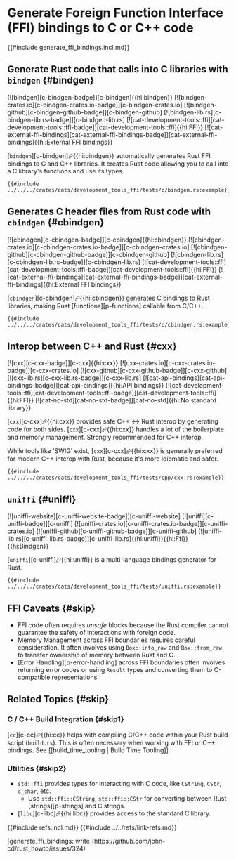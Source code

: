 # Generate Foreign Function Interface (FFI) bindings to C or C++ code

{{#include generate_ffi_bindings.incl.md}}

## Generate Rust code that calls into C libraries with `bindgen` {#bindgen}

[![bindgen][c-bindgen-badge]][c-bindgen]{{hi:bindgen}}
[![bindgen-crates.io][c-bindgen-crates.io-badge]][c-bindgen-crates.io]
[![bindgen-github][c-bindgen-github-badge]][c-bindgen-github]
[![bindgen-lib.rs][c-bindgen-lib.rs-badge]][c-bindgen-lib.rs]
[![cat-development-tools::ffi][cat-development-tools::ffi-badge]][cat-development-tools::ffi]{{hi:FFI}}
[![cat-external-ffi-bindings][cat-external-ffi-bindings-badge]][cat-external-ffi-bindings]{{hi:External FFI bindings}}

[`bindgen`][c-bindgen]⮳{{hi:bindgen}} automatically generates Rust FFI bindings to C and C++ libraries. It creates Rust code allowing you to call into a C library's functions and use its types.

```rust,editable
{{#include ../../../crates/cats/development_tools_ffi/tests/c/bindgen.rs:example}}
```

## Generates C header files from Rust code with `cbindgen` {#cbindgen}

[![cbindgen][c-cbindgen-badge]][c-cbindgen]{{hi:cbindgen}}
[![cbindgen-crates.io][c-cbindgen-crates.io-badge]][c-cbindgen-crates.io]
[![cbindgen-github][c-cbindgen-github-badge]][c-cbindgen-github]
[![cbindgen-lib.rs][c-cbindgen-lib.rs-badge]][c-cbindgen-lib.rs]
[![cat-development-tools::ffi][cat-development-tools::ffi-badge]][cat-development-tools::ffi]{{hi:FFI}}
[![cat-external-ffi-bindings][cat-external-ffi-bindings-badge]][cat-external-ffi-bindings]{{hi:External FFI bindings}}

[`cbindgen`][c-cbindgen]⮳{{hi:cbindgen}} generates C bindings to Rust libraries, making Rust [functions][p-functions] callable from C/C++.

```rust,editable
{{#include ../../../crates/cats/development_tools_ffi/tests/c/cbindgen.rs:example}}
```

## Interop between C++ and Rust {#cxx}

[![cxx][c-cxx-badge]][c-cxx]{{hi:cxx}}
[![cxx-crates.io][c-cxx-crates.io-badge]][c-cxx-crates.io]
[![cxx-github][c-cxx-github-badge]][c-cxx-github]
[![cxx-lib.rs][c-cxx-lib.rs-badge]][c-cxx-lib.rs]
[![cat-api-bindings][cat-api-bindings-badge]][cat-api-bindings]{{hi:API bindings}}
[![cat-development-tools::ffi][cat-development-tools::ffi-badge]][cat-development-tools::ffi]{{hi:FFI}}
[![cat-no-std][cat-no-std-badge]][cat-no-std]{{hi:No standard library}}

[`cxx`][c-cxx]⮳{{hi:cxx}} provides safe C++ <-> Rust interop by generating code for both sides. [`cxx`][c-cxx]⮳{{hi:cxx}} handles a lot of the boilerplate and memory management. Strongly recommended for C++ interop.

While tools like 'SWIG' exist, [`cxx`][c-cxx]⮳{{hi:cxx}} is generally preferred for modern C++ interop with Rust, because it's more idiomatic and safer.

```rust,editable
{{#include ../../../crates/cats/development_tools_ffi/tests/cpp/cxx.rs:example}}
```

## `uniffi` {#uniffi}

[![uniffi-website][c-uniffi-website-badge]][c-uniffi-website] [![uniffi][c-uniffi-badge]][c-uniffi] [![uniffi-crates.io][c-uniffi-crates.io-badge]][c-uniffi-crates.io] [![uniffi-github][c-uniffi-github-badge]][c-uniffi-github] [![uniffi-lib.rs][c-uniffi-lib.rs-badge]][c-uniffi-lib.rs]{{hi:uniffi}}{{hi:Ffi}}{{hi:Bindgen}}

[`uniffi`][c-uniffi]⮳{{hi:uniffi}} is a multi-language bindings generator for Rust.

```rust,editable
{{#include ../../../crates/cats/development_tools_ffi/tests/uniffi.rs:example}}
```

## FFI Caveats {#skip}

- FFI code often requires _unsafe_ blocks because the Rust compiler cannot guarantee the safety of interactions with foreign code.
- Memory Management across FFI boundaries requires careful consideration. It often involves using `Box::into_raw` and `Box::from_raw` to transfer ownership of memory between Rust and C.
- [Error Handling][p-error-handling] across FFI boundaries often involves returning error codes or using `Result` types and converting them to C-compatible representations.

## Related Topics {#skip}

### C / C++ Build Integration {#skip1}

[`cc`][c-cc]⮳{{hi:cc}} helps with compiling C/C++ code within your Rust build script (`build.rs`). This is often necessary when working with FFI or C++ bindings. See [[build_time_tooling | Build Time Tooling]].

### Utilities {#skip2}

- `std::ffi` provides types for interacting with C code, like `CString`, `CStr`, `c_char`, etc.
  - Use `std::ffi::CString`, `std::ffi::CStr` for converting between Rust [strings][p-strings] and C strings.
- [`libc`][c-libc]⮳{{hi:libc}} provides access to the standard C library.

{{#include refs.incl.md}}
{{#include ../../refs/link-refs.md}}

<div class="hidden">
[generate_ffi_bindings: write](https://github.com/john-cd/rust_howto/issues/324)
</div>
